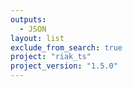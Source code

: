 ```yaml
---
outputs:
  - JSON
layout: list
exclude_from_search: true
project: "riak_ts"
project_version: "1.5.0"
---
```




